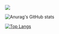 
![](https://komarev.com/ghpvc/?username=Hadi-Prassetio&color=blue)

![Anurag's GitHub stats](https://github-readme-stats.vercel.app/api?username=Hadi-Prassetio&show_icons=true&theme=transparent)

[![Top Langs](https://github-readme-stats.vercel.app/api/top-langs/?username=Hadi-Prassetio&layout=compact)](https://github.com/anuraghazra/github-readme-stats)
